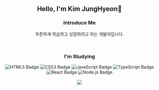 <div align="center">
  
  ## Hello, I'm Kim JungHyeon🙌
  
  ### Introduce Me  
  꾸준하게 학습하고 성장하려고 하는 개발자입니다.
 
  <br>
  
   ### I'm Studying
 
  <img src='https://img.shields.io/badge/-HTML5-e34f26?style=flat&logo=HTML5&logoColor=white' alt='HTML5 Badge'/> 
  <img src='https://img.shields.io/badge/-CSS3-1572B6?style=flat&logo=CSS3&logoColor=white' alt='CSS3 Badge'/>
  <img src='https://img.shields.io/badge/-JavaScript-f1e05a?style=flat&logo=JavaScript&logoColor=white' alt='JavaScript Badge'/>
  <img src='https://img.shields.io/badge/-TypeScript-3178c6?style=flat&logo=TypeScript&logoColor=white' alt='TypeScript Badge'/>
  <img src='https://img.shields.io/badge/-React-61DAFB?style=flat&logo=React&logoColor=white' alt='React Badge'/>
  <img src='https://img.shields.io/badge/-Node.js-339933?style=flat&logo=Node.js&logoColor=white' alt='Node.js Badge'/>
  <br>
  <br>
  <img src="https://github-readme-stats.vercel.app/api/top-langs/?username=fabric0de&layout=compact&theme=nord&hide_border=true" /> 
</div>
 
